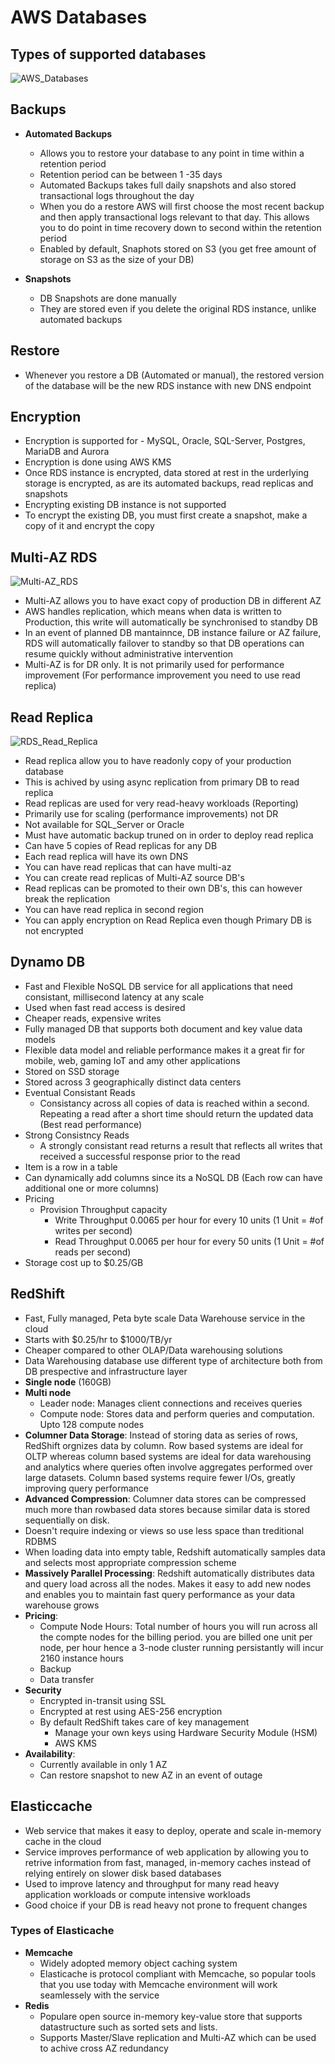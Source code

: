 # AWS Databases

## Types of supported databases
![AWS_Databases](https://s3.amazonaws.com/hfcontents/kbimages/AWS_databases.png "AWS_Databases")


## Backups
- **Automated Backups**
    - Allows you to restore your database to any point in time within a retention period
	- Retention period can be between 1 -35 days
	- Automated Backups takes full daily snapshots and also stored transactional logs throughout the day
	- When you do a restore AWS will first choose the most recent backup and then apply transactional logs relevant to that day. This allows you to do point in time recovery down to second within the retention period
	- Enabled by default, Snaphots stored on S3 (you get free amount of storage on S3 as the size of your DB)

- **Snapshots**
   - DB Snapshots are done manually
   - They are stored even if you delete the original RDS instance, unlike automated backups

## Restore
 - Whenever you restore a DB (Automated or manual), the restored version of the database will be the new RDS instance with new DNS endpoint

## Encryption
 - Encryption is supported for - MySQL, Oracle, SQL-Server, Postgres, MariaDB and Aurora
 - Encryption is done using AWS KMS
 - Once RDS instance is encrypted, data stored at rest in the urderlying storage is encrypted, as are its automated backups, read replicas and snapshots
 - Encrypting existing DB instance is not supported
 - To encrypt the existing DB, you must first create a snapshot, make a copy of it and encrypt the copy

## Multi-AZ RDS
![Multi-AZ_RDS](https://s3.amazonaws.com/hfcontents/kbimages/Multi-AZ_RDS.png "Multi-AZ_RDS")
- Multi-AZ allows you to have exact copy of production DB in different AZ
- AWS handles replication, which means when data is written to Production, this write will automatically be synchronised to standby DB
- In an event of planned DB mantainnce, DB instance failure or AZ failure, RDS will automatically failover to standby so that DB operations can resume quickly without administrative intervention
- Multi-AZ is for DR only. It is not primarily used for performance improvement (For performance improvement you need to use read replica)

## Read Replica
![RDS_Read_Replica](https://s3.amazonaws.com/hfcontents/kbimages/RDS_ReadReplica.png "RDS_Read_Replica")
- Read replica allow you to have readonly copy of your production database
- This is achived by using async replication from primary DB to read replica
- Read replicas are used for very read-heavy workloads (Reporting)
- Primarily use for scaling (performance improvements) not DR
- Not available for SQL_Server or Oracle
- Must have automatic backup truned on in order to deploy read replica
- Can have 5 copies of Read replicas for any DB
- Each read replica will have its own DNS
- You can have read replicas that can have multi-az
- You can create read replicas of Multi-AZ source DB's
- Read replicas can be promoted to their own DB's, this can however break the replication
- You can have read replica in second region
- You can apply encryption on Read Replica even though Primary DB is not encrypted

## Dynamo DB
- Fast and Flexible NoSQL DB service for all applications that need consistant, millisecond latency at any scale
- Used when fast read access is desired
- Cheaper reads, expensive writes
- Fully managed DB that supports both document and key value data models
- Flexible data model and reliable performance makes it a great fir for mobile, web, gaming IoT and amy other applications
- Stored on SSD storage
- Stored across 3 geographically distinct data centers
- Eventual Consistant Reads
  - Consistancy across all copies of data is reached within a second. Repeating a read after a short time should return the updated data (Best read performance)
- Strong Consistncy Reads
  - A strongly consistant read returns a result that reflects all writes that received a successful response prior to the read
- Item is a row in a table
- Can dynamically add columns since its a NoSQL DB (Each row can have additional one or more columns)
- Pricing
  - Provision Throughput capacity
     - Write Throughput 0.0065 per hour for every 10 units (1 Unit = #of writes per second)
	 - Read Throughput 0.0065 per hour for every 50 units (1 Unit = #of reads per second)
 - Storage cost up to $0.25/GB


## RedShift
- Fast, Fully managed, Peta byte scale Data Warehouse service in the cloud
- Starts with $0.25/hr to $1000/TB/yr
- Cheaper compared to other OLAP/Data warehousing solutions
- Data Warehousing database use different type of architecture both from DB prespective and infrastructure layer
- **Single node** (160GB)
- **Multi node**
	- Leader node: Manages client connections and receives queries
	- Compute node: Stores data and perform queries and computation. Upto 128 compute nodes
- **Columner Data Storage**: Instead of storing data as series of rows, RedShift orgnizes data by column. Row based systems are ideal for OLTP whereas column based systems are ideal for data warehousing and analytics where queries often involve aggregates performed over large datasets. Column based systems require fewer I/Os, greatly improving query performance
- **Advanced Compression**: Columner data stores can be compressed much more than rowbased data stores because similar data is stored sequentially on disk.
- Doesn't require indexing or views so use less space than treditional RDBMS
- When loading data into empty table, Redshift automatically samples data and selects most appropriate compression scheme
- **Massively Parallel Processing**: Redshift automatically distributes data and query load across all the nodes. Makes it easy to add new nodes and enables you to maintain fast query performance as your data warehouse grows
- **Pricing**: 
   - Compute Node Hours: Total number of hours you will run across all the compte nodes for the billing period. you are billed one unit per node, per hour hence a 3-node cluster running persistantly will incur 2160 instance hours
   - Backup
   - Data transfer
- **Security**
   - Encrypted in-transit using SSL
   - Encrypted at rest using AES-256 encryption
   - By default RedShift takes care of key management
     - Manage your own keys using Hardware Security Module (HSM)
	 - AWS KMS
- **Availability**: 
    - Currently available in only 1 AZ
	- Can restore snapshot to new AZ in an event of outage

## Elasticcache
- Web service that makes it easy to deploy, operate and scale in-memory cache in the cloud
- Service improves performance of web application by allowing you to retrive information from fast, managed, in-memory caches instead of relying entirely on slower disk based databases
- Used to improve latency and throughput for many read heavy application workloads or compute intensive workloads
- Good choice if your DB is read heavy not prone to frequent changes

### Types of Elasticache
- **Memcache**
    - Widely adopted memory object caching system
	- Elasticache is protocol compliant with Memcache, so popular tools that you use today with Memcache environment will work seamlessely with the service
- **Redis**
   - Populare open source in-memory key-value store that supports datastructure such as sorted sets and lists.
   - Supports Master/Slave replication and Multi-AZ which can be used to achive cross AZ redundancy
